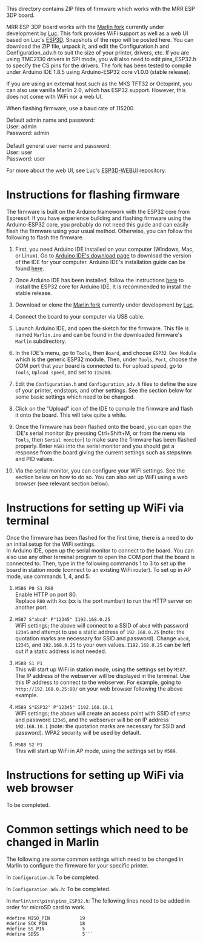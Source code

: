 This directory contains ZIP files of firmware which works with the MRR ESP 3DP board.

MRR ESP 3DP board works with the [Marlin fork](https://github.com/luc-github/Marlin) currently under development by [Luc](https://github.com/luc-github). This fork provides WiFi support as well as a web UI based on Luc's [ESP3D](https://github.com/luc-github/ESP3D). Snapshots of the repo will be posted here. You can download the ZIP file, unpack it, and edit the Configuration.h and Configuration_adv.h to suit the size of your printer, drivers, etc. If you are using TMC2130 drivers in SPI mode, you will also need to edit pins_ESP32.h to specify the CS pins for the drivers. The fork has been tested to compile under Arduino IDE 1.8.5 using Arduino-ESP32 core v1.0.0 (stable release).

If you are using an external host such as the MKS TFT32 or Octoprint, you can also use vanilla Marlin 2.0, which has ESP32 support. However, this does not come with WiFi nor a web UI.

When flashing firmware, use a baud rate of 115200.

Default admin name and password:<br>
User: admin<br>
Password: admin<br>
<br>
Default general user name and password:<br>
User: user<br>
Password: user<br>

For more about the web UI, see Luc's [ESP3D-WEBUI](https://github.com/luc-github/ESP3D-WEBUI) repository.

# Instructions for flashing firmware

The firmware is built on the Arduino framework with the ESP32 core from Espressif. If you have experience building and flashing firmware using the Arduino-ESP32 core, you probably do not need this guide and can easily flash the firmware using your usual method. Otherwise, you can follow the following to flash the firmware.

1. First, you need Arduino IDE installed on your computer (Windows, Mac, or Linux). Go to [Arduino IDE's download page](https://www.arduino.cc/en/main/software) to download the version of the IDE for your computer. Arduino IDE's installation guide can be found [here](https://www.arduino.cc/en/Guide/HomePage).

2. Once Arduino IDE has been installed, follow the instructions [here](https://github.com/espressif/arduino-esp32/blob/master/docs/arduino-ide/boards_manager.md) to install the ESP32 core for Arduino IDE. It is recommended to install the stable release.

3. Download or clone the [Marlin fork](https://github.com/luc-github/Marlin) currently under development by [Luc](https://github.com/luc-github).

4. Connect the board to your computer via USB cable.

5. Launch Arduino IDE, and open the sketch for the firmware. This file is named `Marlin.ino` and can be found in the downloaded firmware's `Marlin` subdirectory.

6. In the IDE's menu, go to `Tools`, then `Board`, and choose `ESP32 Dev Module` which is the generic ESP32 module. Then, under `Tools`, `Port`, choose the COM port that your board is connected to. For upload speed, go to `Tools`, `Upload speed`, and set to `115200`.

7. Edit the `Configuration.h` and `Configuration_adv.h` files to define the size of your printer, endstops, and other settings. See the section below for some basic settings which need to be changed.

8. Click on the "Upload" icon of the IDE to compile the firmware and flash it onto the board. This will take quite a while.

9. Once the firmware has been flashed onto the board, you can open the IDE's serial monitor (by pressing Ctrl+Shift+M, or from the menu via `Tools`, then `Serial monitor`) to make sure the firmware has been flashed properly. Enter `M503` into the serial monitor and you should get a response from the board giving the current settings such as steps/mm and PID values.

10. Via the serial monitor, you can configure your WiFi settings. See the section below on how to do so. You can also set up WiFi using a web browser (see relevant section below).

# Instructions for setting up WiFi via terminal

Once the firmware has been flashed for the first time, there is a need to do an initial setup for the WiFi settings.<br>
In Arduino IDE, open up the serial monitor to connect to the board. You can also use any other terminal program to open the COM port that the board is connected to. Then, type in the following commands 1 to 3 to set up the board in station mode (connect to an existing WiFi router). To set up in AP mode, use commands 1, 4, and 5.

1. `M586 P0 S1 R80`<br>
Enable HTTP on port 80.<br>
Replace `R80` with `Rxx` (xx is the port number) to run the HTTP server on another port.

2. `M587 S"abcd" P"12345" I192.168.0.25`<br>
WiFi settings; the above will connect to a SSID of `abcd` with password `12345` and attempt to use a static address of `192.168.0.25` (note: the quotation marks are necessary for SSID and password). Change `abcd`, `12345`, and `192.168.0.25` to your own values. `I192.168.0.25` can be left out if a static address is not needed.

3. `M588 S1 P1`<br>
This will start up WiFi in station mode, using the settings set by `M587`. The IP address of the webserver will be displayed in the terminal. Use this IP address to connect to the webserver. For example, going to `http://192.168.0.25:80/` on your web browser following the above example.

4. `M589 S"ESP32" P"12345" I192.168.10.1`<br>
WiFi settings; the above will create an access point with SSID of `ESP32` and password `12345`, and the webserver will be on IP address `192.168.10.1` (note: the quotation marks are necessary for SSID and password). WPA2 security will be used by default.

5. `M588 S2 P1`<br>
This will start up WiFi in AP mode, using the settings set by `M589`.

# Instructions for setting up WiFi via web browser

To be completed.

# Common settings which need to be changed in Marlin

The following are some common settings which need to be changed in Marlin to configure the firmware for your specific printer.<br>

In `Configuration.h`:
To be completed.<br>

In `Configuration_adv.h`:
To be completed.<br>

In `Marlin\src\pins\pins_ESP32.h`:
The following lines need to be added in order for microSD card to work.<br>
```#define MOSI_PIN           23
#define MISO_PIN           19
#define SCK_PIN            18
#define SS_PIN              5
#define SDSS                5```
